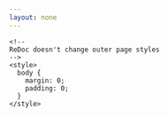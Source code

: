 ```yaml
---
layout: none
---
```

<html>
  <head>
    <title>Nexus Channel Redoc Wrapper</title>
    <!-- needed for adaptive design -->
    <meta charset="utf-8"/>
    <meta name="viewport" content="width=device-width, initial-scale=1">
    <link href="https://fonts.googleapis.com/css?family=Montserrat:300,400,700|Roboto:300,400,700" rel="stylesheet">

    <!--
    ReDoc doesn't change outer page styles
    -->
    <style>
      body {
        margin: 0;
        padding: 0;
      }
    </style>
  </head>
  <body>
    <redoc spec-url="{{ "resource_types/core/energy/102-generation/energygen.oas.yaml" | relative_url }}" hide-download-button></redoc>
    <script src="https://cdn.jsdelivr.net/npm/redoc@next/bundles/redoc.standalone.js"> </script>
  </body>
</html>
